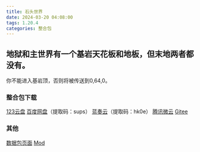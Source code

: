 ```yaml
---
title: 石头世界
date: 2024-03-20 04:08:00
tags: 1.20.4
categories: 整合包
---
```


## 地狱和主世界有一个基岩天花板和地板，但末地两者都没有。
你不能进入基岩顶，否则将被传送到0,64,0。

### 整合包下载

[123云盘](https://www.123pan.com/s/3SfXjv-GRzov.html)
[百度网盘](https://pan.baidu.com/s/1NN3cHKdZVCzF27b7daiIYA?pwd=sups)（提取码：sups）
[蓝奏云](https://wwf.lanzn.com/b04wygepg)（提取码：hk0e）
[腾讯微云](https://share.weiyun.com/7U7Tw2kd)
[Gitee](https://gitee.com/ManakaGekka/mcpacks/tree/master/stoneword)

### 其他

[数据包页面](https://modrinth.com/datapack/vanilla-stoneblock)
[Mod](https://modrinth.com/datapack/vanilla-stoneblock/version/V1.1.1+mod)